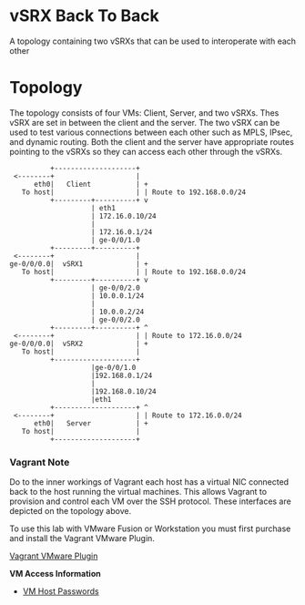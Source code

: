 vSRX Back To Back
=================

A topology containing two vSRXs that can be used to interoperate with each other

Topology
========

The topology consists of four VMs: Client, Server, and two vSRXs. Thes vSRX are set in between the client and the server. The two vSRX can be used to test various connections between each other such as MPLS, IPsec, and dynamic routing. Both the client and the server have appropriate routes pointing to the vSRXs so they can access each other through the vSRXs.

```
          +--------------------+
 <--------+                    |
      eth0|   Client           | +
   To host|                    | | Route to 192.168.0.0/24
          +---------+----------+ v
                    | eth1
                    | 172.16.0.10/24
                    |
                    | 172.16.0.1/24
                    | ge-0/0/1.0
          +---------+----------+
 <--------+                    |
ge-0/0/0.0|  vSRX1             | +
   To host|                    | | Route to 192.168.0.0/24
          +---------+----------+ v
                    | ge-0/0/2.0
                    | 10.0.0.1/24
                    |
                    | 10.0.0.2/24
                    | ge-0/0/2.0
          +---------+----------+ ^
 <--------+                    | | Route to 172.16.0.0/24
ge-0/0/0.0|  vSRX2             | +
   To host|                    |
          +--------------------+
                    |ge-0/0/1.0
                    |192.168.0.1/24
                    |
                    |192.168.0.10/24
                    |eth1
          +--------------------+ ^
 <--------+                    | | Route to 172.16.0.0/24
      eth0|   Server           | +
   To host|                    |
          +--------------------+
```

### Vagrant Note

Do to the inner workings of Vagrant each host has a virtual NIC connected back to the host running the virtual machines. This allows Vagrant to provision and control each VM over the SSH protocol. These interfaces are depicted on the topology above.

To use this lab with VMware Fusion or Workstation you must first purchase and install the Vagrant VMware Plugin.

[Vagrant VMware Plugin](https://www.vagrantup.com/vmware)

**VM Access Information**

-	[VM Host Passwords](https://github.com/JNPRAutomate/vSRX-Passthrough/blob/master/docs/vmpasswords.md)
